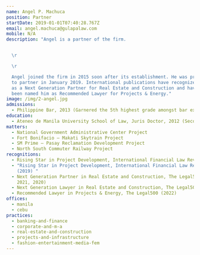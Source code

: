 ```yaml
---
name: Angel P. Machuca
position: Partner
startDate: 2019-01-01T07:40:28.767Z
email: angel.machuca@gulapalaw.com
mobile: N/A
description: "Angel is a partner of the firm.


  \r

  \r

  Angel joined the firm in 2015 soon after its establishment. He was promoted
  to partner in January 2019. International publications have recognized Angel
  as a Next Generation Partner for Real Estate and Construction and have also
  been named him as Recommended Lawyer for Projects & Energy."
image: /img/2-angel.jpg
admissions:
  - Philippine Bar, 2013 (Garnered the 5th highest grade amongst bar examinees)
education:
  - Ateneo de Manila University School of Law, Juris Doctor, 2012 (Second Honors)
matters:
  - National Government Administrative Center Project
  - Fort Bonifacio – Makati Skytrain Project
  - SM Prime – Pasay Reclamation Development Project
  - North South Commuter Railway Project
recognitions:
  - Rising Star in Project Development, International Financial Law Review (2021)
  - "Rising Star in Project Development, International Financial Law Review
    (2019) "
  - Next Generation Partner in Real Estate and Construction, The Legal500 (2022,
    2021, 2020)
  - Next Generation Lawyer in Real Estate and Construction, The Legal500 (2019)
  - Recommended Lawyer in Projects & Energy, The Legal500 (2022)
offices:
  - manila
  - cebu
practices:
  - banking-and-finance
  - corporate-and-m-a
  - real-estate-and-construction
  - projects-and-infrastructure
  - fashion-entertainment-media-fem
---
```


